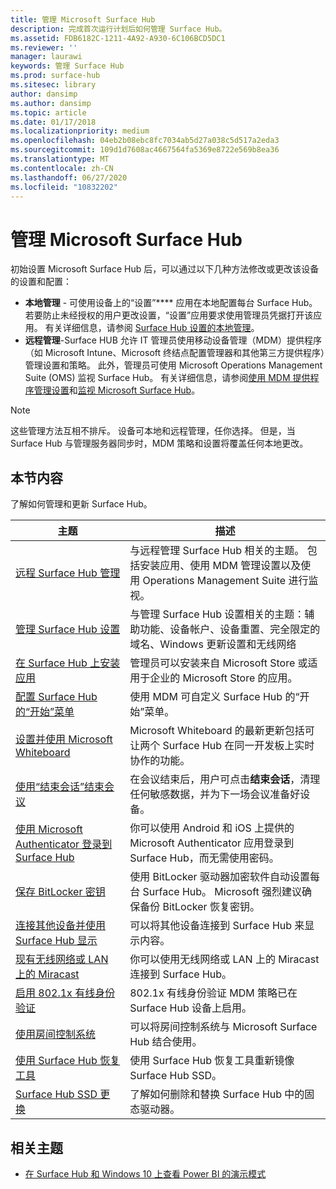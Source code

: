 ```yaml
---
title: 管理 Microsoft Surface Hub
description: 完成首次运行计划后如何管理 Surface Hub。
ms.assetid: FDB6182C-1211-4A92-A930-6C106BCD5DC1
ms.reviewer: ''
manager: laurawi
keywords: 管理 Surface Hub
ms.prod: surface-hub
ms.sitesec: library
author: dansimp
ms.author: dansimp
ms.topic: article
ms.date: 01/17/2018
ms.localizationpriority: medium
ms.openlocfilehash: 04eb2b08ebc8fc7034ab5d27a038c5d517a2eda3
ms.sourcegitcommit: 109d1d7608ac4667564fa5369e8722e569b8ea36
ms.translationtype: MT
ms.contentlocale: zh-CN
ms.lasthandoff: 06/27/2020
ms.locfileid: "10832202"
---
```

# 管理 Microsoft Surface Hub

初始设置 Microsoft Surface Hub 后，可以通过以下几种方法修改或更改该设备的设置和配置：

- **本地管理** - 可使用设备上的“设置”**** 应用在本地配置每台 Surface Hub。 若要防止未经授权的用户更改设置，“设置”应用要求使用管理员凭据打开该应用。 有关详细信息，请参阅 [Surface Hub 设置的本地管理](local-management-surface-hub-settings.md)。
- **远程管理**-Surface HUB 允许 IT 管理员使用移动设备管理（MDM）提供程序（如 Microsoft Intune、Microsoft 终结点配置管理器和其他第三方提供程序）管理设置和策略。 此外，管理员可使用 Microsoft Operations Management Suite (OMS) 监视 Surface Hub。 有关详细信息，请参阅[使用 MDM 提供程序管理设置](manage-settings-with-mdm-for-surface-hub.md)和[监视 Microsoft Surface Hub](monitor-surface-hub.md)。 

> [!NOTE]
> 这些管理方法互相不排斥。 设备可本地和远程管理，任你选择。 但是，当 Surface Hub 与管理服务器同步时，MDM 策略和设置将覆盖任何本地更改。 

## 本节内容

了解如何管理和更新 Surface Hub。

| 主题 | 描述 |
| ----- | ----------- |
| [远程 Surface Hub 管理](remote-surface-hub-management.md) |与远程管理 Surface Hub 相关的主题。 包括安装应用、使用 MDM 管理设置以及使用 Operations Management Suite 进行监视。 |
| [管理 Surface Hub 设置](manage-surface-hub-settings.md) |与管理 Surface Hub 设置相关的主题：辅助功能、设备帐户、设备重置、完全限定的域名、Windows 更新设置和无线网络 |
| [在 Surface Hub 上安装应用]( https://technet.microsoft.com/itpro/surface-hub/install-apps-on-surface-hub) | 管理员可以安装来自 Microsoft Store 或适用于企业的 Microsoft Store 的应用。|
[配置 Surface Hub 的“开始”菜单](surface-hub-start-menu.md) | 使用 MDM 可自定义 Surface Hub 的“开始”菜单。
| [设置并使用 Microsoft Whiteboard](whiteboard-collaboration.md)  | Microsoft Whiteboard 的最新更新包括可让两个 Surface Hub 在同一开发板上实时协作的功能。   |
| [使用“结束会话”结束会议](https://technet.microsoft.com/itpro/surface-hub/i-am-done-finishing-your-surface-hub-meeting) | 在会议结束后，用户可点击**结束会话**，清理任何敏感数据，并为下一场会议准备好设备。|
| [使用 Microsoft Authenticator 登录到 Surface Hub](surface-hub-authenticator-app.md) | 你可以使用 Android 和 iOS 上提供的 Microsoft Authenticator 应用登录到 Surface Hub，而无需使用密码。   |
| [保存 BitLocker 密钥](https://technet.microsoft.com/itpro/surface-hub/save-bitlocker-key-surface-hub) | 使用 BitLocker 驱动器加密软件自动设置每台 Surface Hub。 Microsoft 强烈建议确保备份 BitLocker 恢复密钥。|
| [连接其他设备并使用 Surface Hub 显示](https://technet.microsoft.com/itpro/surface-hub/connect-and-display-with-surface-hub) | 可以将其他设备连接到 Surface Hub 来显示内容。|
| [现有无线网络或 LAN 上的 Miracast](miracast-over-infrastructure.md) | 你可以使用无线网络或 LAN 上的 Miracast 连接到 Surface Hub。 |
 [启用 802.1x 有线身份验证](enable-8021x-wired-authentication.md) | 802.1x 有线身份验证 MDM 策略已在 Surface Hub 设备上启用。 
| [使用房间控制系统](https://technet.microsoft.com/itpro/surface-hub/use-room-control-system-with-surface-hub) | 可以将房间控制系统与 Microsoft Surface Hub 结合使用。|
[使用 Surface Hub 恢复工具](surface-hub-recovery-tool.md) | 使用 Surface Hub 恢复工具重新镜像 Surface Hub SSD。
[Surface Hub SSD 更换](surface-hub-ssd-replacement.md) | 了解如何删除和替换 Surface Hub 中的固态驱动器。

## 相关主题

- [在 Surface Hub 和 Windows 10 上查看 Power BI 的演示模式](https://powerbi.microsoft.com/documentation/powerbi-mobile-win10-app-presentation-mode/)
